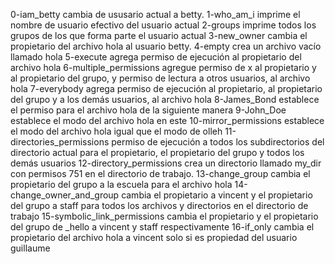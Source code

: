 0-iam_betty cambia de ususario actual a betty.
1-who_am_i imprime el nombre de usuario efectivo del usuario actual
2-groups imprime todos los grupos de los que forma parte el usuario actual
3-new_owner cambia el propietario del archivo hola al usuario betty.
4-empty crea un archivo vacío llamado hola
5-execute agrega permiso de ejecución al propietario del archivo hola
6-multiple_permissions agregue permiso de x al propietario y al propietario del grupo, y permiso de lectura a otros usuarios, al archivo hola
7-everybody agrega permiso de ejecución al propietario, al propietario del grupo y a los demás usuarios, al archivo hola
8-James_Bond establece el permiso para el archivo hola de la siguiente manera
9-John_Doe establece el modo del archivo hola en este
10-mirror_permissions establece el modo del archivo hola igual que el modo de olleh
11-directories_permissions permiso de ejecución a todos los subdirectorios del directorio actual para el propietario, el propietario del grupo y todos los demás usuarios
12-directory_permissions crea un directorio llamado my_dir con permisos 751 en el directorio de trabajo.
13-change_group cambia el propietario del grupo a la escuela para el archivo hola
14-change_owner_and_group cambia el propietario a vincent y el propietario del grupo a staff para todos los archivos y directorios en el directorio de trabajo
15-symbolic_link_permissions cambia el propietario y el propietario del grupo de _hello a vincent y staff respectivamente
16-if_only cambia el propietario del archivo hola a vincent solo si es propiedad del usuario guillaume